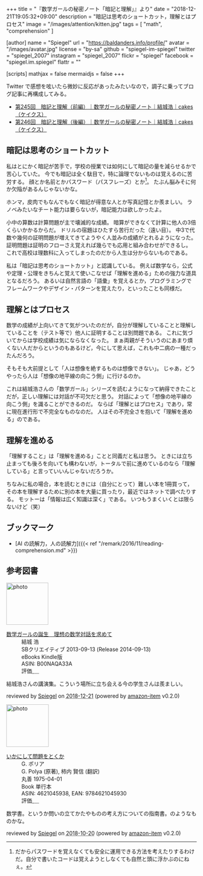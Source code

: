 +++
title = "『数学ガールの秘密ノート「暗記と理解」』より"
date = "2018-12-21T19:05:32+09:00"
description = "暗記は思考のショートカット，理解とはプロセス"
image = "/images/attention/kitten.jpg"
tags = [ "math", "comprehension" ]

[author]
  name      = "Spiegel"
  url       = "https://baldanders.info/profile/"
  avatar    = "/images/avatar.jpg"
  license   = "by-sa"
  github    = "spiegel-im-spiegel"
  twitter   = "spiegel_2007"
  instagram = "spiegel_2007"
  flickr    = "spiegel"
  facebook  = "spiegel.im.spiegel"
  flattr    = ""

[scripts]
  mathjax = false
  mermaidjs = false
+++

Twitter で感想を呟いたら微妙に反応があったみたいなので，調子に乗ってブログ記事に再構成してみる。

- [第245回　暗記と理解（前編）｜数学ガールの秘密ノート｜結城浩｜cakes（ケイクス）](https://cakes.mu/posts/23641)
- [第246回　暗記と理解（後編）｜数学ガールの秘密ノート｜結城浩｜cakes（ケイクス）](https://cakes.mu/posts/23724)

## 暗記は思考のショートカット

私はとにかく暗記が苦手で，学校の授業では如何にして暗記の量を減らせるかで苦心していた。
今でも暗記は全く駄目で，特に論理でないものは覚えるのに苦労する。
顔とか名前とかパスワード（パスフレーズ）とか[^pp1]。
たぶん脳みそに何か欠陥があるんじゃないかな。

[^pp1]: だからパスワードを覚えなくても安全に運用できる方法を考えたりするわけだ。自分で書いたコードは覚えようとしなくても自然と頭に浮かぶのにねぇ。

ホンマ，皮肉でもなんでもなく暗記が得意な人とか写真記憶とか羨ましい。
ラノベみたいなチート能力は要らないが，暗記能力は欲しかったよ。

小中の算数は計算問題が主で壊滅的な成績。
暗算ができなくて計算に他人の3倍くらいかかるからだ。
ドリルの宿題はひたすら苦行だった（遠い目）。
中3で代数や幾何の証明問題が増えてきてようやく人並みの成績がとれるようになった。
証明問題は証明のフローさえ覚えれば幾らでも応用と組み合わせができるし。
これで高校は理数科に入ってしまったのだから人生は分からないものである。


私は「暗記は思考のショートカット」と認識している。
例えば数学なら，公式や定理・公理をきちんと覚えて使いこなせば「理解を進める」ための強力な道具となるだろう。
あるいは自然言語の「語彙」を覚えるとか，プログラミングでフレームワークやデザイン・パターンを覚えたり，といったことも同様だ。

## 理解とはプロセス

数学の成績が上向いてきて気がついたのだが，自分が理解していることと理解していることを（テスト等で）他人に証明することは別問題である。
これに気づいてからは学校成績は気にならなくなった。
まぁ両親がそういうのにあまり煩くない人だからというのもあるけど，今にして思えば，これも中二病の一種だったんだろう。

そもそも大前提として「人は想像を絶するものは想像できない」。
じゃあ，どうやったら人は「想像の地平線の向こう側」に行けるのか。

これは結城浩さんの「数学ガール」シリーズを読むようになって納得できたことだが，正しい理解には対話が不可欠だと思う。
対話によって「想像の地平線の向こう側」を識ることができるのだ。
ならば「理解とはプロセス」であり，常に現在進行形で不完全なものなのだ。
人はその不完全さを抱いて「理解を進める」のである。

## 理解を進める

「理解すること」は「理解を進める」ことと同義だと私は思う。
ときには立ち止まっても後ろを向いても構わないが，トータルで前に進めているのなら「理解している」と言っていいんじゃないだろうか。

ちなみに私の場合，本を読むときには（自分にとって）難しい本を1冊買って，その本を理解するために別の本を大量に買ったり，最近ではネットで調べたりする。
モットーは「情報は広く知識は深く」である。
いつもうまくいくとは限らないけど（笑）

## ブックマーク

- [AI の読解力，人の読解力]({{< ref "/remark/2016/11/reading-comprehension.md" >}})

## 参考図書

<div class="hreview">
  <div class="photo"><a class="item url" href="https://www.amazon.co.jp/%E6%95%B0%E5%AD%A6%E3%82%AC%E3%83%BC%E3%83%AB%E3%81%AE%E8%AA%95%E7%94%9F-%E7%90%86%E6%83%B3%E3%81%AE%E6%95%B0%E5%AD%A6%E5%AF%BE%E8%A9%B1%E3%82%92%E6%B1%82%E3%82%81%E3%81%A6-%E7%B5%90%E5%9F%8E-%E6%B5%A9-ebook/dp/B00NAQA33A?SubscriptionId=AKIAJYVUJ3DMTLAECTHA&tag=baldandersinf-22&linkCode=xm2&camp=2025&creative=165953&creativeASIN=B00NAQA33A"><img src="https://images-fe.ssl-images-amazon.com/images/I/41hSKEDU3zL._SL160_.jpg" width="111" alt="photo"></a></div>
  <dl class="fn">
    <dt><a href="https://www.amazon.co.jp/%E6%95%B0%E5%AD%A6%E3%82%AC%E3%83%BC%E3%83%AB%E3%81%AE%E8%AA%95%E7%94%9F-%E7%90%86%E6%83%B3%E3%81%AE%E6%95%B0%E5%AD%A6%E5%AF%BE%E8%A9%B1%E3%82%92%E6%B1%82%E3%82%81%E3%81%A6-%E7%B5%90%E5%9F%8E-%E6%B5%A9-ebook/dp/B00NAQA33A?SubscriptionId=AKIAJYVUJ3DMTLAECTHA&tag=baldandersinf-22&linkCode=xm2&camp=2025&creative=165953&creativeASIN=B00NAQA33A">数学ガールの誕生　理想の数学対話を求めて</a></dt>
	<dd>結城 浩</dd>
    <dd>SBクリエイティブ 2013-09-13 (Release 2014-09-13)</dd>
    <dd>eBooks Kindle版</dd>
    <dd>ASIN: B00NAQA33A</dd>
    <dd>評価<abbr class="rating fa-sm" title="5">&nbsp;<i class="fas fa-star"></i>&nbsp;<i class="fas fa-star"></i>&nbsp;<i class="fas fa-star"></i>&nbsp;<i class="fas fa-star"></i>&nbsp;<i class="fas fa-star"></i></abbr></dd>
  </dl>
  <p class="description">結城浩さんの講演集。こういう場所に立ち会える今の学生さんは羨ましい。</p>
  <p class="powered-by" >reviewed by <a href='#maker' class='reviewer'>Spiegel</a> on <abbr class="dtreviewed" title="2018-12-21">2018-12-21</abbr> (powered by <a href="https://github.com/spiegel-im-spiegel/amazon-item" >amazon-item</a> v0.2.0)</p>
</div>

<div class="hreview">
  <div class="photo"><a class="item url" href="https://www.amazon.co.jp/%E3%81%84%E3%81%8B%E3%81%AB%E3%81%97%E3%81%A6%E5%95%8F%E9%A1%8C%E3%82%92%E3%81%A8%E3%81%8F%E3%81%8B-G-%E3%83%9D%E3%83%AA%E3%82%A2/dp/4621045938?SubscriptionId=AKIAJYVUJ3DMTLAECTHA&tag=baldandersinf-22&linkCode=xm2&camp=2025&creative=165953&creativeASIN=4621045938"><img src="https://images-fe.ssl-images-amazon.com/images/I/51XGP8AFX2L._SL160_.jpg" width="112" alt="photo"></a></div>
  <dl class="fn">
    <dt><a href="https://www.amazon.co.jp/%E3%81%84%E3%81%8B%E3%81%AB%E3%81%97%E3%81%A6%E5%95%8F%E9%A1%8C%E3%82%92%E3%81%A8%E3%81%8F%E3%81%8B-G-%E3%83%9D%E3%83%AA%E3%82%A2/dp/4621045938?SubscriptionId=AKIAJYVUJ3DMTLAECTHA&tag=baldandersinf-22&linkCode=xm2&camp=2025&creative=165953&creativeASIN=4621045938">いかにして問題をとくか</a></dt>
	<dd>G. ポリア</dd>
	<dd>G. Polya (原著), 柿内 賢信 (翻訳)</dd>
    <dd>丸善 1975-04-01</dd>
    <dd>Book 単行本</dd>
    <dd>ASIN: 4621045938, EAN: 9784621045930</dd>
    <dd>評価<abbr class="rating fa-sm" title="5">&nbsp;<i class="fas fa-star"></i>&nbsp;<i class="fas fa-star"></i>&nbsp;<i class="fas fa-star"></i>&nbsp;<i class="fas fa-star"></i>&nbsp;<i class="fas fa-star"></i></abbr></dd>
  </dl>
  <p class="description">数学書。というか問いの立てかたやものの考え方についての指南書。のようなものかな。</p>
  <p class="powered-by" >reviewed by <a href='#maker' class='reviewer'>Spiegel</a> on <abbr class="dtreviewed" title="2018-10-20">2018-10-20</abbr> (powered by <a href="https://github.com/spiegel-im-spiegel/amazon-item" >amazon-item</a> v0.2.0)</p>
</div>

